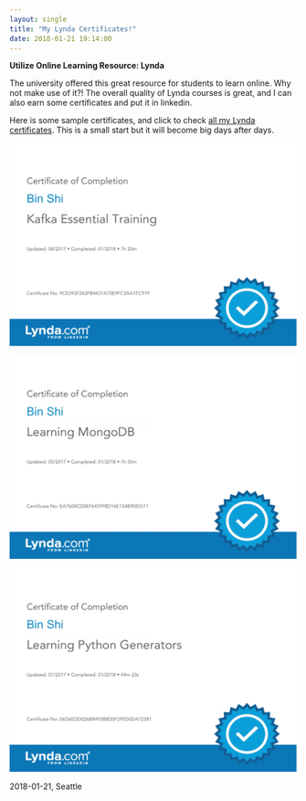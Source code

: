 ```yaml
---
layout: single
title: "My Lynda Certificates!"
date: 2018-01-21 19:14:00
---
```


**Utilize Online Learning Resource: Lynda**

The university offered this great resource for students to learn online. Why not make use of it?! The overall quality of Lynda courses is great, and I can also earn some certificates and put it in linkedin.

Here is some sample certificates, and click to check [all my Lynda certificates](https://www.lynda.com/AllCertificates/User/11003062). This is a small start but it will become big days after days.

![KafkaEssentialTraining_CertificateOfCompletion](/assets/images/certificates/KafkaEssentialTraining_CertificateOfCompletion.jpg)

![LearningMongoDB_CertificateOfCompletion](/assets/images/certificates/LearningMongoDB_CertificateOfCompletion.jpg)

![LearningPythonGenerators_CertificateOfCompletion](/assets/images/certificates/LearningPythonGenerators_CertificateOfCompletion.jpg)



2018-01-21, Seattle
